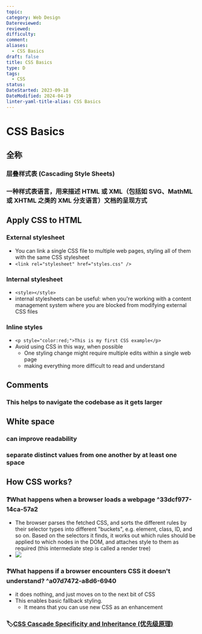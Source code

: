 ```yaml
---
topic: 
category: Web Design
Datereviewed: 
reviewed: 
difficulty: 
comment: 
aliases:
  - CSS Basics
draft: false
title: CSS Basics
type: D
tags:
  - CSS
status: 
DateStarted: 2023-09-18
DateModified: 2024-04-19
linter-yaml-title-alias: CSS Basics
---
```


# CSS Basics

## 全称

### 层叠样式表 (Cascading Style Sheets)

### 一种样式表语言，用来描述 HTML 或 XML（包括如 SVG、MathML 或 XHTML 之类的 XML 分支语言）文档的呈现方式

## Apply CSS to HTML

### External stylesheet

- You can link a single CSS file to multiple web pages, styling all of them with the same CSS stylesheet
- `<link rel="stylesheet" href="styles.css" />`

### Internal stylesheet

- `<style></style>`
- internal stylesheets can be useful: when you're working with a content management system where you are blocked from modifying external CSS files

### Inline styles

- `<p style="color:red;">This is my first CSS example</p>`
- Avoid using CSS in this way, when possible
  - One styling change might require multiple edits within a single web page
  - making everything more difficult to read and understand

## Comments

### This helps to navigate the codebase as it gets larger

## White space

### can improve readability

### separate distinct values from one another by at least one space

## How CSS works?

### ❓What happens when a browser loads a webpage ^33dcf977-14ca-57a2

- The browser parses the fetched CSS, and sorts the different rules by their selector types into different "buckets", e.g. element, class, ID, and so on. Based on the selectors it finds, it works out which rules should be applied to which nodes in the DOM, and attaches style to them as required (this intermediate step is called a render tree)
- ![](https://cdn.jsdelivr.net/gh/jenniferwonder/bimg/web-design/O-CSS-Browser-loads-webpage.png)

### ❓What happens if a browser encounters CSS it doesn't understand? ^a07d7472-a8d6-6940

- it does nothing, and just moves on to the next bit of CSS
- This enables basic fallback styling.
  - It means that you can use new CSS as an enhancement

### 🏷️[CSS Cascade Specificity and Inheritance (优先级原理)](<CSS-Cascade-Specificity-and-Inheritance-(优先级原理)>)
